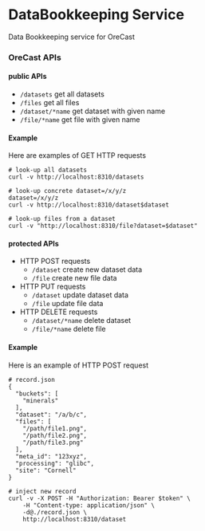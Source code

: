 # DataBookkeeping Service
Data Bookkeeping service for OreCast

### OreCast APIs

#### public APIs
- `/datasets` get all datasets
- `/files` get all files
- `/dataset/*name` get dataset with given name
- `/file/*name` get file with given name

#### Example
Here are examples of GET HTTP requests
```
# look-up all datasets
curl -v http://localhost:8310/datasets

# look-up concrete dataset=/x/y/z
dataset=/x/y/z
curl -v http://localhost:8310/dataset$dataset

# look-up files from a dataset
curl -v "http://localhost:8310/file?dataset=$dataset"
```

#### protected APIs
- HTTP POST requests
    - `/dataset` create new dataset data
    - `/file` create new file data
- HTTP PUT requests
    - `/dataset` update dataset data
    - `/file` update file data
- HTTP DELETE requests
    - `/dataset/*name` delete dataset
    - `/file/*name` delete file

#### Example

Here is an example of HTTP POST request
```
# record.json
{
  "buckets": [
    "minerals"
  ],
  "dataset": "/a/b/c",
  "files": [
    "/path/file1.png",
    "/path/file2.png",
    "/path/file3.png"
  ],
  "meta_id": "123xyz",
  "processing": "glibc",
  "site": "Cornell"
}

# inject new record
curl -v -X POST -H "Authorization: Bearer $token" \
    -H "Content-type: application/json" \
    -d@./record.json \
    http://localhost:8310/dataset
```
